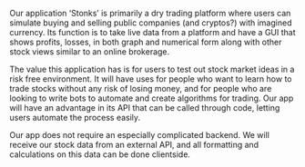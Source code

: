 Our application ‘Stonks’ is primarily a dry trading platform where users can simulate buying and selling public companies (and cryptos?) with imagined currency. Its function is to take live data from a platform and have a GUI that shows profits, losses, in both graph and numerical form along with other stock views similar to an online brokerage.

The value this application has is for users to test out stock market ideas in a risk free environment. It will have uses for people who want to learn how to trade stocks without any risk of losing money, and for people who are looking to write bots to automate and create algorithms for trading. Our app will have an advantage in its API that can be called through code, letting users automate the process easily.

Our app does not require an especially complicated backend. We will receive our stock data from an external API, and all formatting and calculations on this data can be done clientside.
